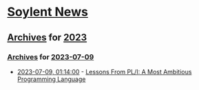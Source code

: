 # [Soylent News](../../../README.md)

## [Archives](../../index.md) for [2023](../index.md)

### [Archives](../../index.md) for [2023-07-09](index.md)

* [2023-07-09, 01:14:00](https://soylentnews.org/article.pl?sid=23/07/08/0625229&from=rss) - [Lessons From PL/I: A Most Ambitious Programming Language](https://soylentnews.org/article.pl?sid=23/07/08/0625229&from=rss)
